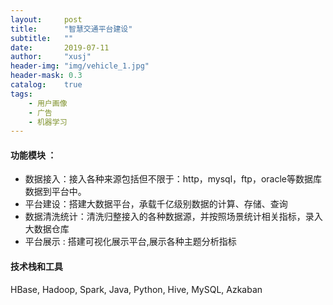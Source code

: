 ```yaml
---
layout:     post
title:      "智慧交通平台建设"
subtitle:   ""
date:       2019-07-11
author:     "xusj"
header-img: "img/vehicle_1.jpg"
header-mask: 0.3
catalog:    true
tags:
    - 用户画像
    - 广告
    - 机器学习
---
```


#### 功能模块 ：
* 数据接入：接入各种来源包括但不限于：http，mysql，ftp，oracle等数据库数据到平台中。
* 平台建设：搭建大数据平台，承载千亿级别数据的计算、存储、查询
* 数据清洗统计：清洗归整接入的各种数据源，并按照场景统计相关指标，录入大数据仓库
* 平台展示 : 搭建可视化展示平台,展示各种主题分析指标

#### 技术栈和工具

HBase, Hadoop, Spark, Java, Python, Hive, MySQL, Azkaban


